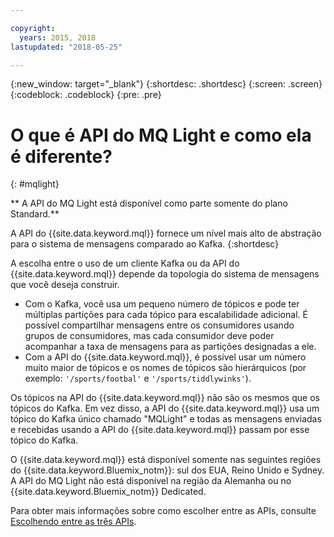 ```yaml
---

copyright:
  years: 2015, 2018
lastupdated: "2018-05-25"

---
```


{:new_window: target="_blank"}
{:shortdesc: .shortdesc}
{:screen: .screen}
{:codeblock: .codeblock}
{:pre: .pre}

# O que é API do MQ Light e como ela é diferente?
{: #mqlight}

** A API do MQ Light está disponível como parte somente do plano Standard.**
<br/>

A API do {{site.data.keyword.mql}} fornece um nível mais alto de abstração para o sistema de mensagens comparado ao
Kafka.
{:shortdesc}

A escolha entre o uso de um cliente Kafka ou da API do {{site.data.keyword.mql}} depende da
topologia do sistema de mensagens que você deseja construir.

* Com o Kafka, você usa um pequeno número de tópicos e pode ter múltiplas partições para cada tópico
para escalabilidade adicional. É possível compartilhar mensagens entre os consumidores usando grupos de
consumidores, mas cada consumidor deve poder acompanhar a taxa de mensagens para as partições designadas a
ele.
* Com a API do {{site.data.keyword.mql}}, é possível usar um número muito maior de tópicos
e os nomes de tópicos são hierárquicos (por exemplo: <code>'/sports/footbal'</code> e
<code>'/sports/tiddlywinks'</code>). 

Os tópicos na API do {{site.data.keyword.mql}} não são os mesmos que os tópicos do Kafka. Em vez
disso, a API do {{site.data.keyword.mql}} usa um tópico do Kafka único chamado "MQLight" e todas as
mensagens enviadas e recebidas usando a API do {{site.data.keyword.mql}} passam por esse tópico
do Kafka.

O {{site.data.keyword.mql}} está disponível somente nas seguintes
regiões do {{site.data.keyword.Bluemix_notm}}: sul dos EUA, Reino Unido e Sydney. A API do MQ Light
não está disponível na região da Alemanha ou no {{site.data.keyword.Bluemix_notm}} Dedicated.

<!-- begin STAGING ONLY -->
Para obter mais informações sobre como escolher entre as APIs, consulte [Escolhendo entre as três APIs](/docs/services/EventStreams/eventstreams087.html).
<!-- end STAGING ONLY -->

